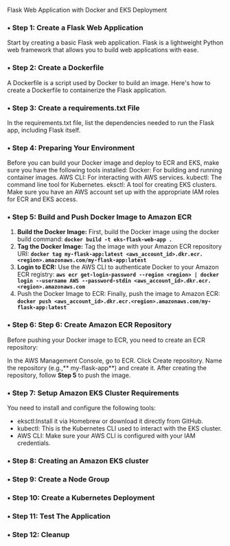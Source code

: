 Flask Web Application with Docker and EKS Deployment
### •	Step 1: Create a Flask Web Application
 Start by creating a basic Flask web application. Flask is a lightweight Python web framework that allows you to build web applications with ease.
### •	Step 2: Create a Dockerfile
A Dockerfile is a script used by Docker to build an image. Here's how to create a Dockerfile to containerize the Flask application.
### •	Step 3: Create a requirements.txt File
In the requirements.txt file, list the dependencies needed to run the Flask app, including Flask itself.
### •	Step 4: Preparing Your Environment
Before you can build your Docker image and deploy to ECR and EKS, make sure you have the following tools installed:
Docker: For building and running container images.
AWS CLI: For interacting with AWS services.
kubectl: The command line tool for Kubernetes.
eksctl: A tool for creating EKS clusters.
Make sure you have an AWS account set up with the appropriate IAM roles for ECR and EKS access.

### •	Step 5: Build and Push Docker Image to Amazon ECR
1. **Build the Docker Image:** First, build the Docker image using the docker build command:
**`docker build -t eks-flask-web-app .`**
2. **Tag the Docker Image:** Tag the image with your Amazon ECR repository URI:
**`docker tag my-flask-app:latest <aws_account_id>.dkr.ecr.<region>.amazonaws.com/my-flask-app:latest`**
3. **Login to ECR:** Use the AWS CLI to authenticate Docker to your Amazon ECR registry:
**`aws ecr get-login-password --region <region> | docker login --username AWS --password-stdin <aws_account_id>.dkr.ecr.<region>.amazonaws.com
`**
4. Push the Docker Image to ECR: Finally, push the image to Amazon ECR:
**` docker push <aws_account_id>.dkr.ecr.<region>.amazonaws.com/my-flask-app:latest `**

### •	Step 6: Step 6: Create Amazon ECR Repository
Before pushing your Docker image to ECR, you need to create an ECR repository:

In the AWS Management Console, go to ECR.
Click Create repository.
Name the repository (e.g.,** my-flask-app**) and create it.
After creating the repository, follow **Step 5** to push the image.

### •	Step 7: Setup Amazon EKS Cluster Requirements
You need to install and configure the following tools:

* eksctl:Install it via Homebrew or download it directly from GitHub.
* kubectl:  This is the Kubernetes CLI used to interact with the EKS cluster.
* AWS CLI:  Make sure your AWS CLI is configured with your IAM credentials.
### •	Step 8: Creating an Amazon EKS cluster
### •	Step 9: Create a Node Group
### •	Step 10: Create a Kubernetes Deployment
### •	Step 11: Test The Application
### •	Step 12: Cleanup
